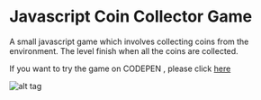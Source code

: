 Javascript Coin Collector Game
==============================

A small javascript game which involves collecting coins from the environment. 
The level finish when all the coins are collected. 

If you want to try the game on CODEPEN , please click [here](http://codepen.io/timoftealexandru05/pen/vXAxLb)

![alt tag](http://i.imgur.com/OnBJ8s1.png)
